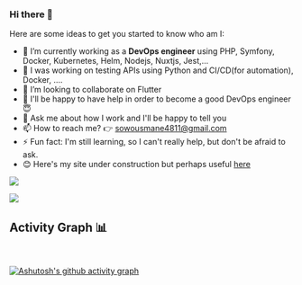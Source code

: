 ### Hi there 👋

Here are some ideas to get you started to know who am I:

- 🔭 I’m currently working as a **DevOps engineer**  using PHP, Symfony, Docker, Kubernetes, Helm, Nodejs, Nuxtjs, Jest,...
- 🌱 I was working on testing APIs using Python and CI/CD(for automation), Docker, ....
- 👯 I’m looking to collaborate on Flutter
- 🤔 I'll be happy to have help in order to become a good DevOps engineer 😇
- 💬 Ask me about how I work and I'll be happy to tell you
- 📫 How to reach me? 👉 sowousmane4811@gmail.com
- ⚡ Fun fact: I'm still learning, so I can't really help, but don't be afraid to ask. 
- 😊 Here's my site under construction but perhaps useful <a href="https://soowcode.github.io/">here</a>  


![](https://github-profile-summary-cards.vercel.app/api/cards/profile-details?username=sowousmane&theme=default)

![](https://github-profile-summary-cards.vercel.app/api/cards/stats?username=sowousmane&theme=default) [](https://github-profile-summary-cards.vercel.app/api/cards/repos-per-language?username=sowousmane&theme=default)



## Activity Graph 📊

<br>

[![Ashutosh's github activity graph](https://activity-graph.herokuapp.com/graph?username=sowousmane&bg_color=000&color=fff&line=00E676&point=fff&hide_border=true)](https://github.com/ashutosh00710/github-readme-activity-graph)
